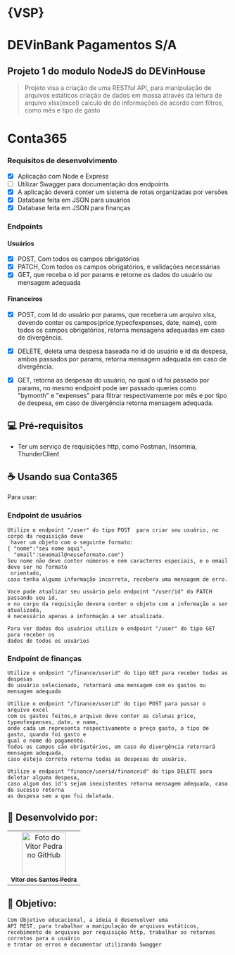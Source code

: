 # {VSP}
# DEVinBank Pagamentos S/A
## Projeto 1 do modulo NodeJS do DEVinHouse
> Projeto visa a criação de uma RESTful API, para manipulação de arquivos estáticos 
> criação de dados em massa através da leitura de arquivo xlsx(excel)
> calculo de de informações de acordo com filtros, como mês e tipo de gasto

# Conta365
### Requisitos de desenvolvimento
- [x] Aplicação com Node e Express
- [ ] Utilizar Swagger para documentação dos endpoints
- [x] A aplicação deverá conter um sistema de rotas organizadas por versões
- [x] Database feita em JSON para usuários
- [x] Database feita em JSON para finanças
### Endpoints
#### Usuários
- [x] POST, Com todos os campos obrigatórios
- [x] PATCH, Com todos os campos obrigatórios, e validações necessárias
- [x] GET, que receba o id por params e retorne os dados do usuário ou mensagem adequada
#### Financeiros
- [x] POST, com Id do usuário por params, que recebera um arquivo xlsx, devendo conter os campos(price,typeofexpenses, date, name), com todos os campos obrigatórios, retorna mensagens adequadas em caso de divergência.
- [x] DELETE, deleta uma despesa baseada no id do usuário e id da despesa, ambos passados por params, retorna mensagem adequada em caso de divergência.
- [x] GET, retorna as despesas do usuário, no qual o id foi passado por params, no mesmo endpoint pode ser passado queries como "bymonth" e "expenses" para filtrar respectivamente por mês e por tipo de despesa, em caso de divergência retorna mensagem adequada.



## 💻 Pré-requisitos

 - Ter um serviço de requisições http, como Postman, Insomnia, ThunderClient



## ☕ Usando sua Conta365

Para usar:

### Endpoint de usuários
```
Utilize o endpoint "/user" do tipo POST  para criar seu usuário, no corpo da requisição deve
 haver um objeto com o seguinte formato:
{ "nome":"seu nome aqui",
  "email":seuemail@nesseformato.com"}
Seu nome não deve conter números e nem caracteres especiais, e o email deve ser no formato
 orientado,
caso tenha alguma informação incorreta, recebera uma mensagem de erro.

Voce pode atualizar seu usuário pelo endpoint "/user/id" do PATCH passando seu id, 
e no corpo da requisição devera conter o objeto com a informação a ser atualizada, 
é necessário apenas a informação a ser atualizada.

Para ver dados dos usuários utilize o endpoint "/user" do tipo GET para receber os 
dados de todos os usuários
```
### Endpoint de finanças
```
Utilize o endpoint "/finance/userid" do tipo GET para receber todas as despesas
do usuário selecionado, retornará uma mensagem com os gastos ou mensagem adequada

Utilize o endpoint "/finance/userid" do tipo POST para passar o arquivo excel
com os gastos feitos,o arquivo deve conter as colunas price, typeofexpenses, date, e name,
onde cada um representa respectivamente o preço gasto, o tipo de gasto, quando foi gasto e
qual o nome do pagamento.
Todos os campos são obrigatórios, em caso de divergência retornará mensagem adequada,
caso esteja correto retorna todas as despesas do usuário.

Utilize o endpoint "finance/userid/financeid" do tipo DELETE para deletar alguma despesa,
caso algum dos id's sejam inexistentes retorna mensagem adequada, caso de sucesso retorna
as despesa sem a que foi deletada.

```



## 🤝 Desenvolvido por:

<table>
  <tr>
    <td align="center">
      <a href="#">
        <img src="https://pt.gravatar.com/avatar/f0a681d3c89a0d7051ad5519d053b9e3" width="100px;" alt="Foto do Vitor Pedra no GitHub"/><br>
        <sub>
          <b>Vitor dos Santos Pedra</b>
        </sub>
      </a>
    </td>
  </tr>
</table>



## 🤝 Objetivo:

```
Com Objetivo educacional, a ideia é desenvolver uma 
API REST, para trabalhar a manipulação de arquivos estáticos,
recebimento de arquivos por requisição http, trabalhar os retornos corretos para o usuário
e tratar os erros e documentar utilizando Swagger 
```